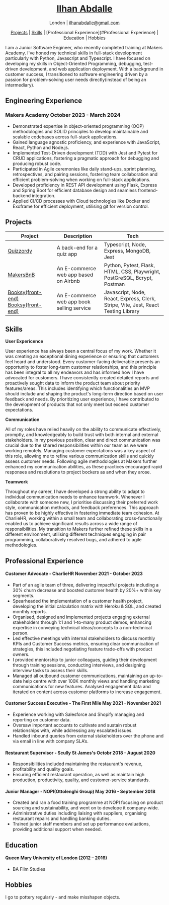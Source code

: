 # <div align="center"> [Ilhan Abdalle](https://www.linkedin.com/in/ilhan-a-13bba8170/) </div>
<div align="center">

London | ilhanabdalle@gmail.com 
   
[Projects](#Projects) |
[Skills](#Skills) |
[Professional Experience](#Professional Experience) |
[Education](#Education) |
[Hobbies](#Hobbies)
</div>


I am a Junior Software Engineer, who recently completed training at Makers Academy. I've honed my technical skills in full-stack development particularly with Python, Javascript and Typescript. I have focused on developing my skills in Object-Oriented Programming, debugging, test-driven development, and web application deployment. With a background in customer success, I transitioned to software engineering driven by a passion for problem-solving user needs directly(instead of being an intermediary). 

## Engineering Experience

### Makers Academy                 	                                October 2023 - March 2024

* Demonstrated expertise in object-oriented programming (OOP) methodologies and SOLID principles to develop maintainable and scalable codebases across full-stack applications.
* Gained language agnostic proficiency, and experience with JavaScript, React, Python and Node.js.
* Implemented Test-Driven development (TDD) with Jest and Pytest for CRUD applications, fostering a pragmatic approach for debugging and producing robust code.
* Participated in Agile ceremonies like daily stand-ups, sprint planning, retrospectives, and pairing sessions, fostering team collaboration and efficient problem-solving when working on full-stack applications.
* Developed proficiency in REST API development using Flask, Express and Spring Boot for efficient database design and seamless frontend-backend integration.
* Applied CI/CD processes with Cloud technologies like Docker and Exoframe for efficient deployment, utilising git for version control.


## Projects
| Project | Description | Tech |
|----------|----------|----------|
| <a href="https://github.com/Illy-hans/Quizzordy"> Quizzordy </a>|  A back-end for a quiz app | Typescript, Node, Express, MongoDB, Jest |
| <a href="https://github.com/Illy-hans/MakerBnb"> MakersBnB </a> | An E-commerce web app based on Airbnb | Python, Pytest, Flask, HTML, CSS, Playwright, PostGreSQL, Bcrypt, Postman|
| <a href="https://github.com/Illy-hans/Booksy-backend"> Booksy(front-end) </a> <a href="https://github.com/Illy-hans/Booksy-frontend"> Booksy(front-end) </a>| An E-commerce web app book selling service | Javascript, Node, React, Express, Clerk, Stripe, Vite, Jest, React Testing Library |


## Skills

**User Expericence**

User experience has always been a central focus of my work. Whether it was creating an exceptional dining experience or ensuring that customers feel heard and understood. Every customer-facing deliverable presents an opportunity to foster long-term customer relationships, and this principle has been integral to all my endeavors and has informed how I have advocated for customers. I have consistently created detailed reports and proactively sought data to inform the product team about priority features/areas. This includes identifying which functionalities an MVP should include and shaping the product's long-term direction based on user feedback and needs. By prioritizing user experience, I have contributed to the development of products that not only meet but exceed customer expectations.


**Communication**

All of my roles have relied heavily on the ability to communicate effectively, promptly, and knowledgeably to build trust with both internal and external stakeholders. In my previous position, clear and direct communication was crucial due to the shared responsibilities within our team as we were working remotely. Managing customer expectations was a key aspect of this role, allowing me to refine various communication skills and quickly assess customer needs. Following agile methodologies at Makers further enhanced my communication abilities, as these practices encouraged rapid responses and resolutions to project bockers as and when they arose. 

**Teamwork**

Throughout my career, I have developed a strong ability to adapt to individual communication needs to enhance teamwork. Whenever I collaborate with someone new, I prioritise discussing their preferred work style, communication methods, and feedback preferences. This approach has proven to be highly effective in fostering immediate team cohesion. At CharlieHR, working within a small team and collaborating cross-functionally enabled us to achieve significant results across a wide range of responsibilities. My transition to Makers further refined these skills in a different environment, utilising different techniques engaging in pair programming, collaboratively resolved bugs, and adhered to agile methodologies. 


## Professional Experience

#### Customer Advocate - CharlieHR	        November 2021 - October 2023

* Part of an agile team of three, delivering impactful projects including a 30% churn decrease and boosted customer health by 20%+ within key segments.
* Spearheaded the implementation of a customer health project, developing the initial calculation matrix with Heroku & SQL, and created monthly reports. 
* Organised, designed and implemented projects engaging external stakeholders through 1:1 and 1-to-many product demos, enhancing expertise in conveying technical ideas/concepts to a non-technical person.
* Led effective meetings with internal stakeholders to discuss monthly KPIs and Customer Success metrics, ensuring clear communication of strategies, this included negotiating feature trade-offs with product owners. 
* I provided mentorship to junior colleagues, guiding their development through training sessions, conducting interviews, and designing interview tasks to assess their skills.
* Managed all outbound customer communications, maintaining an up-to-date help centre with over 100K monthly views and handling marketing communications for new features. Analysed engagement data and iterated on content across customer platforms to increase engagement. 

#### Customer Success Executive - The First Mile            May 2021 - November 2021

* Experience working with Salesforce and Shopify managing and reporting on customer data. 
* Oversaw important accounts to cultivate and sustain robust relationships with, while addressing any escalated issues.
* Handled inbound queries from external stakeholders over the phone and via email in line with company SLA’s. 

#### Restaurant Supervisor - Scully St James's          Octobr 2018 - August 2020

* Responsibilities included maintaining the restaurant's revenue, profitability and quality goals. 
* Ensuring efficient restaurant operation, as well as maintain high production, productivity, quality, and customer-service standards.

#### Junior Manager - NOPI(Ottolenghi Group)           May 2016 - September 2018

* Created and ran a food training programme at NOPI focusing on product sourcing and sustainability, and went on to develope it company-wide.
* Administrative duties including liaising with suppliers, organising restaurant repairs and handling banking duties.
* Trained junior staff members and set up performance evaluations, providing additional support when needed. 


## Education  

#### Queen Mary University of London	                             (2012 – 2016)

* BA Film Studies


## Hobbies

I go to pottery regularly - and make misshapen objects.